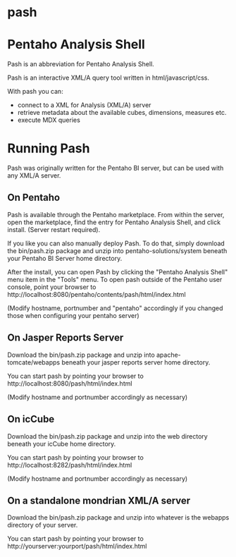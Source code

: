 pash
====

# Pentaho Analysis Shell

Pash is an abbreviation for Pentaho Analysis Shell.

Pash is an interactive XML/A query tool written in html/javascript/css.

With pash you can:

* connect to a XML for Analysis (XML/A) server
* retrieve metadata about the available cubes, dimensions, measures etc.
* execute MDX queries

# Running Pash

Pash was originally written for the Pentaho BI server, but can be used with any XML/A server.

## On Pentaho

Pash is available through the Pentaho marketplace. From within the server, open the marketplace, find the entry for Pentaho Analysis Shell, and click install. (Server restart required).

If you like you can also manually deploy Pash. To do that, simply download the bin/pash.zip package and unzip into pentaho-solutions/system beneath your Pentaho BI Server home directory.

After the install, you can open Pash by clicking the "Pentaho Analysis Shell" menu item in the "Tools" menu.
To open pash outside of the Pentaho user console, point your browser to http://localhost:8080/pentaho/contents/pash/html/index.html

(Modify hostname, portnumber and "pentaho" accordingly if you changed those when configuring your pentaho server)

## On Jasper Reports Server

Download the bin/pash.zip package and unzip into apache-tomcate/webapps beneath your jasper reports server home directory.

You can start pash by pointing your browser to http://localhost:8080/pash/html/index.html

(Modify hostname and portnumber accordingly as necessary)

## On icCube

Download the bin/pash.zip package and unzip into the web directory beneath your icCube home directory.

You can start pash by pointing your browser to http://localhost:8282/pash/html/index.html

(Modify hostname and portnumber accordingly as necessary)

## On a standalone mondrian XML/A server

Download the bin/pash.zip package and unzip into whatever is the webapps directory of your server.

You can start pash by pointing your browser to http://yourserver:yourport/pash/html/index.html

